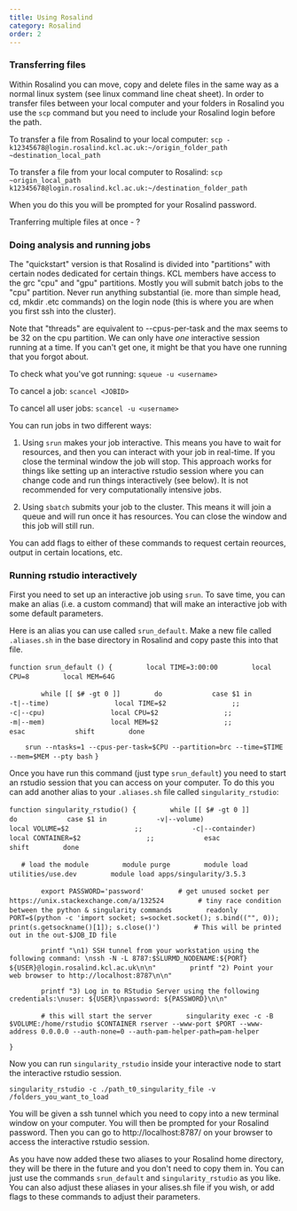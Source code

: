 ```yaml
---
title: Using Rosalind
category: Rosalind
order: 2
---
```


### Transferring files 

Within Rosalind you can move, copy and delete files in the same way as a normal linux system (see linux command line cheat sheet). 
In order to transfer files between your local computer and your folders in Rosalind you use the `scp` command but you need to include your Rosalind login before the path. 

To transfer a file from Rosalind to your local computer:
`scp ­k12345678@login.rosalind.kcl.ac.uk:~/origin_folder_path ~destination_local_path`

To transfer a file from your local computer to Rosalind:
`scp  ~origin_local_path k12345678@login.rosalind.kcl.ac.uk:~/destination_folder_path`

When you do this you will be prompted for your Rosalind password. 

Tranferring multiple files at once - ?


### Doing analysis and running jobs

The "quickstart" version is that Rosalind is divided into "partitions" with certain nodes dedicated for certain things.
KCL members have access to the grc "cpu" and "gpu" partitions.
Mostly you will submit batch jobs to the "cpu" partition.
Never run anything substantial (ie. more than simple head, cd, mkdir .etc commands) on the login node (this is where you are when you first ssh into the cluster).

Note that "threads" are equivalent to --cpus-per-task and the max seems to be 32 on the cpu partition.
We can only have *one* interactive session running at a time. If you can't get one, it might be that you have one running that you forgot about.

To check what you've got running:
`squeue -u <username>`

To cancel a job:
`scancel <JOBID>`

To cancel all user jobs:
`scancel -u <username>`


You can run jobs in two different ways:

1) Using `srun` makes your job interactive. This means you have to wait for resources, and then you can interact with your job in real-time. If you close the terminal window the job will stop. This approach works for things like setting up an interactive rstudio session where you can change code and run things interactively (see below). It is not recommended for very computationally intensive jobs. 

2) Using `sbatch` submits your job to the cluster. This means it will join a queue and will run once it has resources. You can close the window and this job will still run. 

You can add flags to either of these commands to request certain reources, output in certain locations, etc. 


### Running rstudio interactively

First you need to set up an interactive job using `srun`. To save time, you can make an alias (i.e. a custom command) that will make an interactive job with some default parameters. 

Here is an alias you can use called `srun_default`. Make a new file called `.aliases.sh` in the base directory in Rosalind and copy paste this into that file. 

`function srun_default () {`
`        local TIME=3:00:00`
`        local CPU=8`
`        local MEM=64G`

`        while [[ $# -gt 0 ]]`
`        do`
`            case $1 in`
`            -t|--time)`
`                local TIME=$2`
`                ;;`
`            -c|--cpu)`
`                local CPU=$2`
`                ;;`
`                -m|--mem)`
`                local MEM=$2`
`                ;;`
`            esac`
`            shift`
`        done`

`    srun --ntasks=1 --cpus-per-task=$CPU --partition=brc --time=$TIME --mem=$MEM --pty bash`
`}`

Once you have run this command (just type `srun_default`) you need to start an rstudio session that you can access on your computer. 
To do this you can add another alias to your `.aliases.sh` file called `singularity_rstudio`:

`function singularity_rstudio() {`
`        while [[ $# -gt 0 ]]`
`        do`
`            case $1 in`
`            -v|--volume)`
`                local VOLUME=$2`
`                ;;`
`            -c|--containder)`
`                local CONTAINER=$2`
`                ;;`
`            esac`
`            shift`
`        done`

`	# load the module`
`        module purge`
`        module load utilities/use.dev`
`        module load apps/singularity/3.5.3`

`        export PASSWORD='password'`
`        # get unused socket per https://unix.stackexchange.com/a/132524`
`        # tiny race condition between the python & singularity commands`
`        readonly PORT=$(python -c 'import socket; s=socket.socket(); s.bind(("", 0)); print(s.getsockname()[1]); s.close()')`
`        # This will be printed out in the out-$JOB_ID file`

`        printf "\n1) SSH tunnel from your workstation using the following command: \nssh -N -L 8787:$SLURMD_NODENAME:${PORT} ${USER}@login.rosalind.kcl.ac.uk\n\n"`
`        printf "2) Point your web browser to http://localhost:8787\n\n"`

`        printf "3) Log in to RStudio Server using the following credentials:\nuser: ${USER}\npassword: ${PASSWORD}\n\n"`


`        # this will start the server`
`        singularity exec -c -B $VOLUME:/home/rstudio $CONTAINER rserver --www-port $PORT --www-address 0.0.0.0 --auth-none=0 --auth-pam-helper-path=pam-helper`

`}`

Now you can run `singularity_rstudio` inside your interactive node to start the interactive rstudio session. 

`singularity_rstudio -c ./path_t0_singularity_file -v /folders_you_want_to_load`

You will be given a ssh tunnel which you need to copy into a new terminal window on your computer. You will then be prompted for your Rosalind password. Then you can go to http://localhost:8787/ on your browser to access the interactive rstudio session. 


As you have now added these two aliases to your Rosalind home directory, they will be there in the future and you don't need to copy them in. You can just use the commands `srun_default` and `singularity_rstudio` as you like. You can also adjust these aliases in your alises.sh file if you wish, or add flags to these commands to adjust their parameters. 